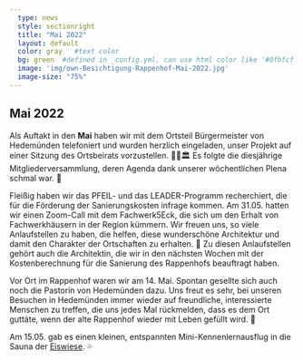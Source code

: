 ```yaml
---
  type: news
  style: sectionright
  title: "Mai 2022"
  layout: default
  color: gray   #text color
  bg: green  #defined in _config.yml, can use html color like '#0fbfcf'
  image: 'img/own-Besichtigung-Rappenhof-Mai-2022.jpg'
  image-size: "75%"
---
```


## Mai 2022

Als Auftakt in den **Mai** haben wir mit dem Ortsteil Bürgermeister von Hedemünden telefoniert und wurden herzlich eingeladen, unser Projekt auf einer Sitzung des Ortsbeirats vorzustellen. 🤵‍♂️🏛️ Es folgte die diesjährige Mitgliederversammlung, deren Agenda dank unserer wöchentlichen Plena schmal war. 🎯

Fleißig haben wir das PFEIL- und das LEADER-Programm recherchiert, die für die Förderung der Sanierungskosten infrage kommen. Am 31.05. hatten wir einen Zoom-Call mit dem Fachwerk5Eck, die sich um den Erhalt von Fachwerkhäusern in der Region kümmern. Wir freuen uns, so viele Anlaufstellen zu haben, die helfen, diese wunderschöne Architektur und damit den Charakter der Ortschaften zu erhalten. 💸 Zu diesen Anlaufstellen gehört auch die Architektin, die wir in den nächsten Wochen mit der Kostenberechnung für die Sanierung des Rappenhofs beauftragt haben.

Vor Ort im Rappenhof waren wir am 14. Mai. Spontan gesellte sich auch noch die Pastorin von Hedemünden dazu. Uns freut es sehr, bei unseren Besuchen in Hedemünden immer wieder auf freundliche, interessierte Menschen zu treffen, die uns jedes Mal rückmelden, dass es dem Ort guttäte, wenn der alte Rappenhof wieder mit Leben gefüllt wird. 🏡

Am 15.05. gab es einen kleinen, entspannten Mini-Kennenlernausflug in die Sauna der [Eiswiese](https://www.badeparadies.de/saunawelt/saunawelt). 💦
